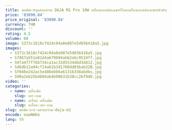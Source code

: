 ```yaml
---
title: ซอฟต์แวร์อุตสาหกรรม DAJA M1 Pro 10W เครื่องแกะสลักเลเซอร์โลหะเครื่องแกะสลักเลเซอร์ตัวอักษรความแม่นยําสูง
price: '83090.84'
price_original: '83090.84'
currency: THB
discount: ''
rating: 4.5
volume: 60
image: S372c1618cf424c04a8e087e5d656418a5.jpg
images:
  - S372c1618cf424c04a8e087e5d656418a5.jpg
  - S7867a551e81d4a679694ab62ebc9524ff.jpg
  - S9fa4f7f76b734ca1ac33d5534dbd3d41Z.jpg
  - Sd6db12a94c714a61b3d1760dd03bab32B.jpg
  - Sf046e242ac5e486ebb6a6131b338abdbs.jpg
  - S90a2eb25b4604ab4b90631b38cc2bf94D.jpg
video: ''
categories:
  - name: เครื่องมือ
    slug: เคร-องม
  - name: อะไหล่ เครื่องมือ
    slug: อะไหล-เคร-องม
slug: ซอฟต-แวร-ตสาหกรรม-daja-m1
encode: oowN6Ke
lang: th
---
```

  